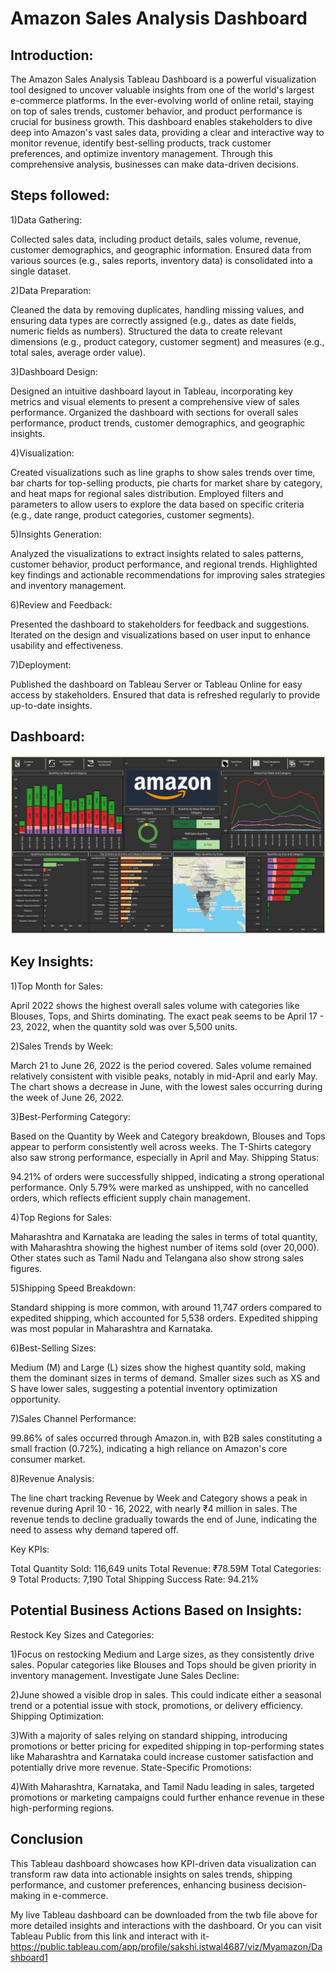 # Amazon Sales Analysis Dashboard

## Introduction:

The Amazon Sales Analysis Tableau Dashboard is a powerful visualization tool designed to uncover valuable insights from one of the world's largest e-commerce platforms. In the ever-evolving world of online retail, staying on top of sales trends, customer behavior, and product performance is crucial for business growth. This dashboard enables stakeholders to dive deep into Amazon's vast sales data, providing a clear and interactive way to monitor revenue, identify best-selling products, track customer preferences, and optimize inventory management. Through this comprehensive analysis, businesses can make data-driven decisions.


## Steps followed:

1)Data Gathering:

Collected sales data, including product details, sales volume, revenue, customer demographics, and geographic information.
Ensured data from various sources (e.g., sales reports, inventory data) is consolidated into a single dataset.

2)Data Preparation:

Cleaned the data by removing duplicates, handling missing values, and ensuring data types are correctly assigned (e.g., dates as date fields, numeric fields as numbers).
Structured the data to create relevant dimensions (e.g., product category, customer segment) and measures (e.g., total sales, average order value).

3)Dashboard Design:

Designed an intuitive dashboard layout in Tableau, incorporating key metrics and visual elements to present a comprehensive view of sales performance.
Organized the dashboard with sections for overall sales performance, product trends, customer demographics, and geographic insights.

4)Visualization:

Created visualizations such as line graphs to show sales trends over time, bar charts for top-selling products, pie charts for market share by category, and heat maps for regional sales distribution.
Employed filters and parameters to allow users to explore the data based on specific criteria (e.g., date range, product categories, customer segments).

5)Insights Generation:

Analyzed the visualizations to extract insights related to sales patterns, customer behavior, product performance, and regional trends.
Highlighted key findings and actionable recommendations for improving sales strategies and inventory management.

6)Review and Feedback:

Presented the dashboard to stakeholders for feedback and suggestions.
Iterated on the design and visualizations based on user input to enhance usability and effectiveness.

7)Deployment:

Published the dashboard on Tableau Server or Tableau Online for easy access by stakeholders.
Ensured that data is refreshed regularly to provide up-to-date insights.

## Dashboard:

![Dasgboard](https://github.com/Sakshiistwal13/Amazon-Sales-Analysis-Dashboard/blob/main/Amazon.png)

## Key Insights:

1)Top Month for Sales:

April 2022 shows the highest overall sales volume with categories like Blouses, Tops, and Shirts dominating.
The exact peak seems to be April 17 - 23, 2022, when the quantity sold was over 5,500 units.

2)Sales Trends by Week:

March 21 to June 26, 2022 is the period covered.
Sales volume remained relatively consistent with visible peaks, notably in mid-April and early May.
The chart shows a decrease in June, with the lowest sales occurring during the week of June 26, 2022.

3)Best-Performing Category:

Based on the Quantity by Week and Category breakdown, Blouses and Tops appear to perform consistently well across weeks.
The T-Shirts category also saw strong performance, especially in April and May.
Shipping Status:

94.21% of orders were successfully shipped, indicating a strong operational performance.
Only 5.79% were marked as unshipped, with no cancelled orders, which reflects efficient supply chain management.

4)Top Regions for Sales:

Maharashtra and Karnataka are leading the sales in terms of total quantity, with Maharashtra showing the highest number of items sold (over 20,000).
Other states such as Tamil Nadu and Telangana also show strong sales figures.

5)Shipping Speed Breakdown:

Standard shipping is more common, with around 11,747 orders compared to expedited shipping, which accounted for 5,538 orders.
Expedited shipping was most popular in Maharashtra and Karnataka.

6)Best-Selling Sizes:

Medium (M) and Large (L) sizes show the highest quantity sold, making them the dominant sizes in terms of demand.
Smaller sizes such as XS and S have lower sales, suggesting a potential inventory optimization opportunity.

7)Sales Channel Performance:

99.86% of sales occurred through Amazon.in, with B2B sales constituting a small fraction (0.72%), indicating a high reliance on Amazon's core consumer market.

8)Revenue Analysis:

The line chart tracking Revenue by Week and Category shows a peak in revenue during April 10 - 16, 2022, with nearly ₹4 million in sales.
The revenue tends to decline gradually towards the end of June, indicating the need to assess why demand tapered off.


 Key KPIs:

Total Quantity Sold: 116,649 units
Total Revenue: ₹78.59M
Total Categories: 9
Total Products: 7,190
Total Shipping Success Rate: 94.21%

## Potential Business Actions Based on Insights:

Restock Key Sizes and Categories:

1)Focus on restocking Medium and Large sizes, as they consistently drive sales.
Popular categories like Blouses and Tops should be given priority in inventory management.
Investigate June Sales Decline:

2)June showed a visible drop in sales. This could indicate either a seasonal trend or a potential issue with stock, promotions, or delivery efficiency.
Shipping Optimization:

3)With a majority of sales relying on standard shipping, introducing promotions or better pricing for expedited shipping in top-performing states like Maharashtra and Karnataka could increase customer satisfaction and potentially drive more revenue.
State-Specific Promotions:

4)With Maharashtra, Karnataka, and Tamil Nadu leading in sales, targeted promotions or marketing campaigns could further enhance revenue in these high-performing regions.


## Conclusion

This Tableau dashboard showcases how KPI-driven data visualization can transform raw data into actionable insights on sales trends, shipping performance, and customer preferences, enhancing business decision-making in e-commerce.
 
My live Tableau dashboard can be downloaded from the twb file above for more detailed insights and interactions with the dashboard.
Or you can visit Tableau Public from this link and interact with it-  https://public.tableau.com/app/profile/sakshi.istwal4687/viz/Myamazon/Dashboard1
